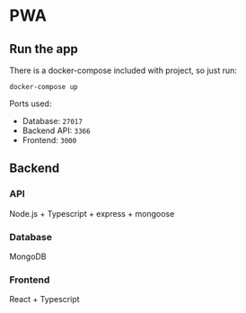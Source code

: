 # PWA

## Run the app

There is a docker-compose included with project, so just run:

`docker-compose up`

Ports used:

- Database: `27017`
- Backend API: `3366`
- Frontend: `3000`

## Backend

### API

Node.js + Typescript + express + mongoose

### Database

MongoDB

### Frontend

React + Typescript

